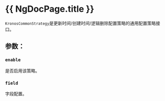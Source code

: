 # {{ NgDocPage.title }}

`KronosCommonStrategy`是更新时间/创建时间/逻辑删除配置策略的通用配置策略接口。

## 参数：
### `enable`
是否启用该策略。
### `field`
字段配置。
